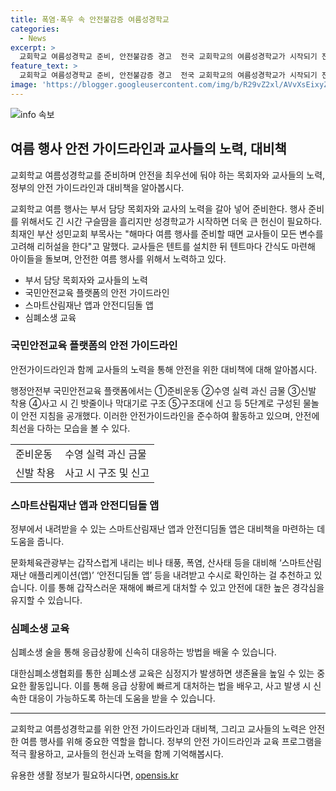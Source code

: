 ```yaml
---
title: 폭염·폭우 속 안전불감증 여름성경학교
categories:
  - News
excerpt: >
  교회학교 여름성경학교 준비, 안전불감증 경고  전국 교회학교의 여름성경학교가 시작되기 전, 학생 안전이 최우선이어야 함을 목회자와 교사들에게 강조하고 있다. 매년 준비되는 행사에서 안전을 고려한 노력이 필요하며, 교사들의 헌신이 중요하다는 것을 강조하고 있다. 정부 또한 여름철 야외행사 안전을 위해 가이드라인을 제공하고 있으며, 대한심폐소생협회를 통한 심폐소생 교육이 유용하다고 조언하고 있다.
feature_text: >
  교회학교 여름성경학교 준비, 안전불감증 경고  전국 교회학교의 여름성경학교가 시작되기 전, 학생 안전이 최우선이어야 함을 목회자와 교사들에게 강조하고 있다. 매년 준비되는 행사에서 안전을 고려한 노력이 필요하며, 교사들의 헌신이 중요하다는 것을 강조하고 있다. 정부 또한 여름철 야외행사 안전을 위해 가이드라인을 제공하고 있으며, 대한심폐소생협회를 통한 심폐소생 교육이 유용하다고 조언하고 있다.
image: 'https://blogger.googleusercontent.com/img/b/R29vZ2xl/AVvXsEixyZcFfHzMRdzZMjFBmAUKJYCLCGyLL1o632UiGVXcaFdKo_bkvkuCioo0uUKlGfBVcT3P84aROyZIXSBEx3Aw5nCQ3pTgDom1WDC4m8eifvWiAmWEEVb4x6G_l8C0QH225ldMjyaFvpxGEBGNO37VmDTDMHGhJPq73UglMfDca1-0aw/s1600/blogspot.png'
---
```


<p><img src="https://blogger.googleusercontent.com/img/b/R29vZ2xl/AVvXsEixyZcFfHzMRdzZMjFBmAUKJYCLCGyLL1o632UiGVXcaFdKo_bkvkuCioo0uUKlGfBVcT3P84aROyZIXSBEx3Aw5nCQ3pTgDom1WDC4m8eifvWiAmWEEVb4x6G_l8C0QH225ldMjyaFvpxGEBGNO37VmDTDMHGhJPq73UglMfDca1-0aw/s1600/blogspot.png" alt="info 속보" /></p>

<h2 data-ke-size="size26">여름 행사 안전 가이드라인과 교사들의 노력, 대비책</h2>

<p>교회학교 여름성경학교를 준비하며 안전을 최우선에 둬야 하는 목회자와 교사들의 노력, 정부의 안전 가이드라인과 대비책을 알아봅시다.</p>

<p data-ke-size="size16">교회학교 여름 행사는 부서 담당 목회자와 교사의 노력을 갈아 넣어 준비한다. 행사 준비를 위해서도 긴 시간 구슬땀을 흘리지만 성경학교가 시작하면 더욱 큰 헌신이 필요하다. 최재인 부산 성민교회 부목사는 "해마다 여름 행사를 준비할 때면 교사들이 모든 변수를 고려해 리허설을 한다"고 말했다. 교사들은 텐트를 설치한 뒤 텐트마다 간식도 마련해 아이들을 돌보며, 안전한 여름 행사를 위해서 노력하고 있다.</p>

<ul>
  <li>부서 담당 목회자와 교사들의 노력</li>
  <li>국민안전교육 플랫폼의 안전 가이드라인</li>
  <li>스마트산림재난 앱과 안전디딤돌 앱</li>
  <li>심폐소생 교육</li>
</ul>

<h3 data-ke-size="size24">국민안전교육 플랫폼의 안전 가이드라인</h3>

<p>안전가이드라인과 함께 교사들의 노력을 통해 안전을 위한 대비책에 대해 알아봅시다.</p>

<p data-ke-size="size16">행정안전부 국민안전교육 플랫폼에서는 ①준비운동 ②수영 실력 과신 금물 ③신발 착용 ④사고 시 긴 밧줄이나 막대기로 구조 ⑤구조대에 신고 등 5단계로 구성된 물놀이 안전 지침을 공개했다. 이러한 안전가이드라인을 준수하여 활동하고 있으며, 안전에 최선을 다하는 모습을 볼 수 있다.</p>

<table>
  <tr>
    <td>준비운동</td>
    <td>수영 실력 과신 금물</td>
  </tr>
  <tr>
    <td>신발 착용</td>
    <td>사고 시 구조 및 신고</td>
  </tr>
</table>

<h3 data-ke-size="size24">스마트산림재난 앱과 안전디딤돌 앱</h3>

<p>정부에서 내려받을 수 있는 스마트산림재난 앱과 안전디딤돌 앱은 대비책을 마련하는 데 도움을 줍니다.</p>

<p data-ke-size="size16">문화체육관광부는 갑작스럽게 내리는 비나 태풍, 폭염, 산사태 등을 대비해 ‘스마트산림재난 애플리케이션(앱)’ ‘안전디딤돌 앱’ 등을 내려받고 수시로 확인하는 걸 추천하고 있습니다. 이를 통해 갑작스러운 재해에 빠르게 대처할 수 있고 안전에 대한 높은 경각심을 유지할 수 있습니다.</p>

<h3 data-ke-size="size24">심폐소생 교육</h3>

<p>심폐소생 술을 통해 응급상황에 신속히 대응하는 방법을 배울 수 있습니다.</p>

<p data-ke-size="size16">대한심폐소생협회를 통한 심폐소생 교육은 심정지가 발생하면 생존율을 높일 수 있는 중요한 활동입니다. 이를 통해 응급 상황에 빠르게 대처하는 법을 배우고, 사고 발생 시 신속한 대응이 가능하도록 하는데 도움을 받을 수 있습니다.</p>

<hr>

<p data-ke-size="size16">교회학교 여름성경학교를 위한 안전 가이드라인과 대비책, 그리고 교사들의 노력은 안전한 여름 행사를 위해 중요한 역할을 합니다. 정부의 안전 가이드라인과 교육 프로그램을 적극 활용하고, 교사들의 헌신과 노력을 함께 기억해봅시다.</p>
유용한 생활 정보가 필요하시다면, <a href="https://opensis.kr" rel="dofollow">opensis.kr</a>


